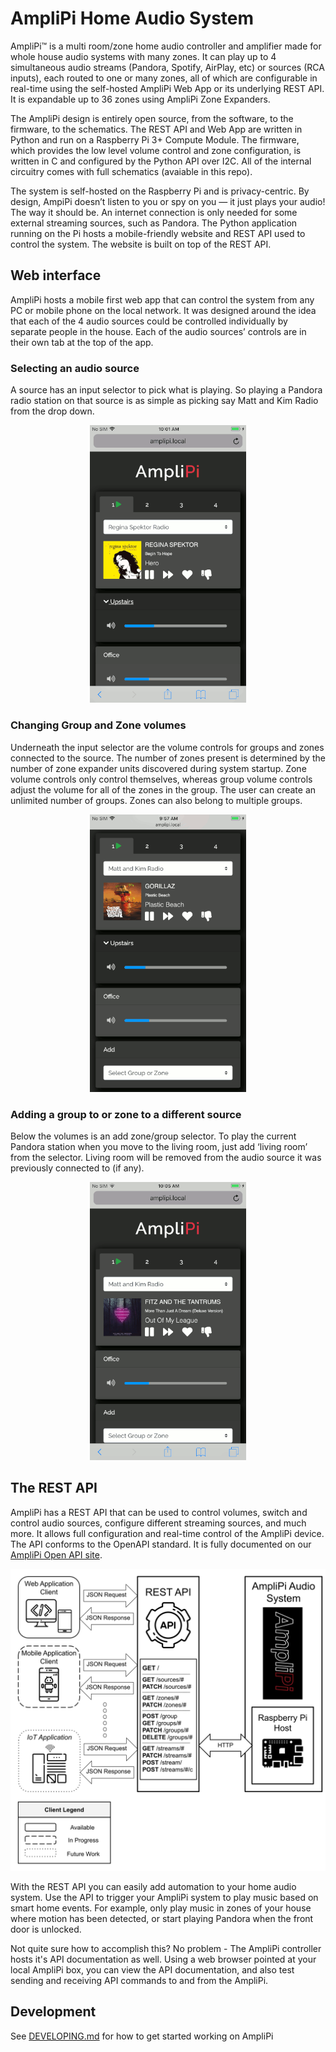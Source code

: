 # AmpliPi Home Audio System
AmpliPi™ is a multi room/zone home audio controller and amplifier made for whole house audio systems with many zones. It can play up to 4 simultaneous audio streams (Pandora, Spotify, AirPlay, etc) or sources (RCA inputs), each routed to one or many zones, all of which are configurable in real-time using the self-hosted AmpliPi Web App or its underlying REST API. It is expandable up to 36 zones using AmpliPi Zone Expanders.

The AmpliPi design is entirely open source, from the software, to the firmware, to the schematics. The REST API and Web App are written in Python and run on a Raspberry Pi 3+ Compute Module. The firmware, which provides the low level volume control and zone configuration, is written in C and configured by the Python API over I2C. All of the internal circuitry comes with full schematics (avaiable in this repo).

The system is self-hosted on the Raspberry Pi and is privacy-centric. By design, AmpiPi doesn’t listen to you or spy on you — it just plays your audio! The way it should be. An internet connection is only needed for some external streaming sources, such as Pandora. The Python application running on the Pi hosts a mobile-friendly website and REST API used to control the system. The website is built on top of the REST API.

## Web interface
AmpliPi hosts a mobile first web app that can control the system from any PC or mobile phone on the local network. It was designed around the idea that each of the 4 audio sources could be controlled individually by separate people in the house. Each of the audio sources’ controls are in their own tab at the top of the app.

### Selecting an audio source
A source has an input selector to pick what is playing. So playing a Pandora radio station on that source is as
simple as picking say Matt and Kim Radio from the drop down.
<p align="center">
  <img alt="Selecting an audio source"
      src="docs/imgs/app_demos/change_source_small.gif"
      width="250">
  </img>
</p>

### Changing Group and Zone volumes
Underneath the input selector are the volume controls for groups and zones connected to the source. The number of zones present is determined by the number of zone expander units discovered during system startup. Zone volume controls only control themselves, whereas group volume controls adjust the volume for all of the zones in the group. The user can create an unlimited number of groups. Zones can also belong to multiple groups.
<p align="center">
  <img alt="Changing group and zone volumes"
      src="docs/imgs/app_demos/expand_group_and_change_vols_small.gif" width="250">
  </img>
</p>

### Adding a group to or zone to a different source
Below the volumes is an add zone/group selector. To play the current Pandora station when you move to the living room, just add ‘living room’ from the selector. Living room will be removed from the audio source it was previously connected to (if any).
<p align="center">
  <img alt="Adding a group to a source"
      src="docs/imgs/app_demos/add_group_to_source_small.gif"
      width="250">
  </img>
</p>

## The REST API
AmpliPi has a REST API that can be used to control volumes, switch and control audio sources, configure different streaming sources, and much more. It allows full configuration and real-time control of the AmpliPi device. The API conforms to the OpenAPI standard. It is fully documented on our [AmpliPi Open API site](https://micro-nova.github.io/amplipi).

<p align="center">
  <img alt="REST API overview"
      src="docs/imgs/rest_api_overview.svg">
  </img>
</p>

With the REST API you can easily add automation to your home audio system. Use the API to trigger your AmpliPi system to play music based on smart home events. For example, only play music in zones of your house where motion has been detected, or start playing Pandora when the front door is unlocked.

Not quite sure how to accomplish this? No problem - The AmpliPi controller hosts it's API documentation as well. Using a web browser pointed at your local AmpliPi box, you can view the API documentation, and also test sending and receiving API commands to and from the AmpliPi.

## Development
See [DEVELOPING.md](DEVELOPING.md) for how to get started working on AmpliPi

